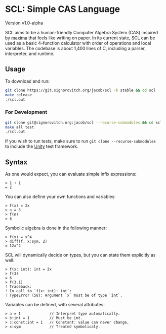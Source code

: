 # SCL: Simple CAS Language

Version v1.0-alpha

SCL aims to be a human-friendly Computer Algebra System (CAS) inspired by
[maxima](https://maxima.sourceforge.io/) that feels like writing on paper. In
its current state, SCL can be used as a basic 4-function calculator with order
of operations and local variables. The codebase is about 1,400 lines of C,
including a parser, interpreter, and runtime.

## Usage

To download and run:

```bash
git clone https://git.signorovitch.org/jacob/scl -b stable && cd scl
make release
./scl.out
```

### For Development

```bash
git clone git@signorovitch.org:jacob/scl --recurse-submodules && cd scl
make all test
./scl.out
```

If you wish to run tests, make sure to run `git clone --recurse-submodules` to
include the [Unity](https://github.com/ThrowTheSwitch/Unity) test framework.

## Syntax

As one would expect, you can evaluate simple infix expressions:

```scl
> 1 + 1
= 2
```

You can also define your own functions and variables:

```scl
> f(x) = 2x
> n = 3
> f(n)
= 6
```

Symbolic algebra is done in the following manner:

```scl
> f(x) = x^4
> diff(f, x:sym, 2)
= 12x^2
```

SCL will dynamically decide on types, but you can state them explicitly as
well:

```scl
> f(x: int): int = 2x
> f(3)
= 6
> f(3.1)
! Traceback:
! In call to `f(x: int): int`:
! TypeError (58): Argument `x` must be of type `int`.
```

Variables can be defined, with several attributes:

```scl
> a = 1             // Interpret type automatically.
> b:int = 1         // Must be int.
> c:const:int = 1   // Constant: value can never change.
> x:sym             // Treated symbolicaly.
```
